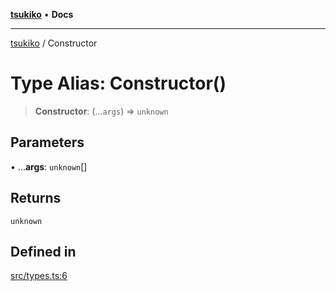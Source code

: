 [**tsukiko**](../README.md) • **Docs**

***

[tsukiko](../README.md) / Constructor

# Type Alias: Constructor()

> **Constructor**: (...`args`) => `unknown`

## Parameters

• ...**args**: `unknown`[]

## Returns

`unknown`

## Defined in

[src/types.ts:6](https://github.com/BIYUEHU/tsukiko/blob/aa7a414bb89555b3910dd9d229f505891bded4ee/src/types.ts#L6)
